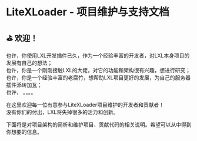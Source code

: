 # LiteXLoader - 项目维护与支持文档

## ⛳  欢迎！

也许，你使用LXL开发插件已久，作为一个经验丰富的开发者，对LXL本身项目的发展有自己的想法；  
也许，你是一个刚刚接触LXL的大佬，对它的功能和架构很有兴趣，想进行研究；  
也许，你是一个经验丰富的老腐竹，想帮助LXL项目更好的发展，为自己的服务器插件添砖加瓦；  
也许，  。。。。

在这里欢迎每一位有意参与LiteXLoader项目维护的开发者和贡献者！  
没有你们的付出，LXL将失掉很多的活力和创新。

下面将是对项目架构的简析和维护项目、贡献代码的相关说明。希望可以从中得到你想要的信息。